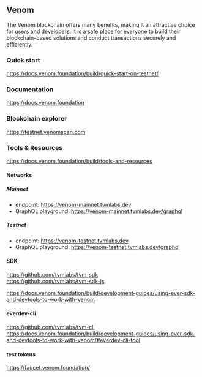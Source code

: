 ## Venom
The Venom blockchain offers many benefits, making it an attractive choice for users and developers. It is a safe place for everyone to build their blockchain-based solutions and conduct transactions securely and efficiently.

### Quick start
https://docs.venom.foundation/build/quick-start-on-testnet/

### Documentation
https://docs.venom.foundation

### Blockchain explorer
https://testnet.venomscan.com

### Tools & Resources

https://docs.venom.foundation/build/tools-and-resources

#### Networks

##### Mainnet
 * endpoint: https://venom-mainnet.tvmlabs.dev
 * GraphQL playground: https://venom-mainnet.tvmlabs.dev/graphql

##### Testnet
* endpoint: https://venom-testnet.tvmlabs.dev
* GraphQL playground: https://venom-testnet.tvmlabs.dev/graphql

#### SDK
https://github.com/tvmlabs/tvm-sdk  
https://github.com/tvmlabs/tvm-sdk-js  

https://docs.venom.foundation/build/development-guides/using-ever-sdk-and-devtools-to-work-with-venom

#### everdev-cli

https://github.com/tvmlabs/tvm-cli  
https://docs.venom.foundation/build/development-guides/using-ever-sdk-and-devtools-to-work-with-venom/#everdev-cli-tool  

#### test tokens  
https://faucet.venom.foundation/
